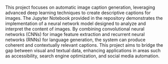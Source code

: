 This project focuses on automatic image caption generation, leveraging advanced deep learning techniques to create descriptive captions for images. The Jupyter Notebook provided in the repository demonstrates the implementation of a neural network model designed to analyze and interpret the content of images. By combining convolutional neural networks (CNNs) for image feature extraction and recurrent neural networks (RNNs) for language generation, the system can produce coherent and contextually relevant captions. This project aims to bridge the gap between visual and textual data, enhancing applications in areas such as accessibility, search engine optimization, and social media automation.
